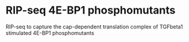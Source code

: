 # RIP-seq 4E-BP1 phosphomutants
 RIP-seq to capture the cap-dependent translation complex of TGFbeta1 stimulated 4E-BP1 phosphomutants
